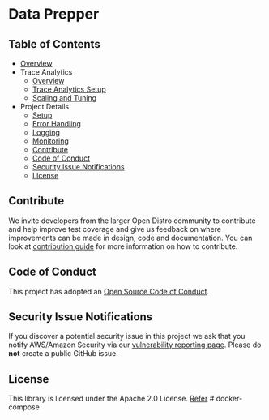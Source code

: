 
# Data Prepper

## Table of Contents

- [Overview](docs/readme/overview.md)
- Trace Analytics
  - [Overview](docs/readme/trace_overview.md)
  - [Trace Analytics Setup](docs/readme/trace_setup.md)
  - [Scaling and Tuning](docs/readme/trace_tuning.md)
- Project Details
  - [Setup](docs/readme/project_setup.md)
  - [Error Handling](docs/readme/error_handling.md)
  - [Logging](docs/readme/logs.md)
  - [Monitoring](docs/readme/monitoring.md)
  - [Contribute](#Contribute)
  - [Code of Conduct](#Code-of-Conduct)
  - [Security Issue Notifications](#Security-Issue-Notifications)
  - [License](#License)
  


## Contribute

We invite developers from the larger Open Distro community to contribute and help improve test coverage and give us feedback on where improvements can be made in design, code and documentation. You can look at  [contribution guide](CONTRIBUTING.md) for more information on how to contribute.

## Code of Conduct

This project has adopted an [Open Source Code of Conduct](CODE_OF_CONDUCT.md).

## Security Issue Notifications

If you discover a potential security issue in this project we ask that you notify AWS/Amazon Security via our [vulnerability reporting page](http://aws.amazon.com/security/vulnerability-reporting/). Please do **not** create a public GitHub issue.

## License

This library is licensed under the Apache 2.0 License. [Refer](LICENSE)
#   d o c k e r - c o m p o s e  
 